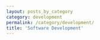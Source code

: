 ```yaml
---
layout: posts_by_category
category: development
permalink: /category/development/
title: 'Software Development'
---
```

